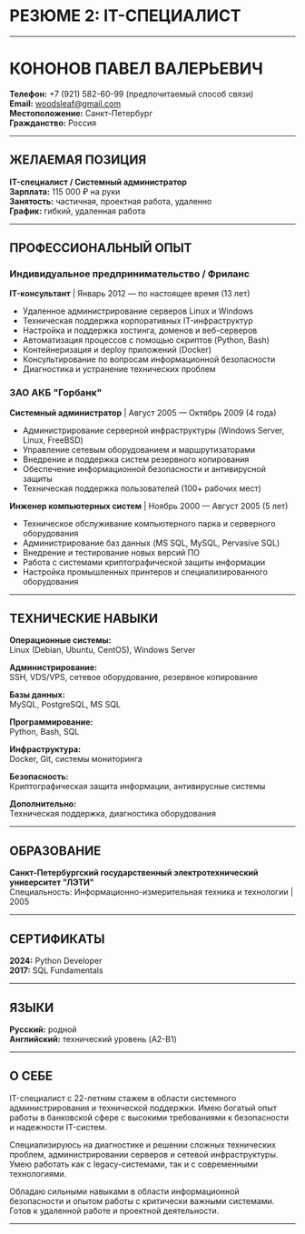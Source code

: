 # РЕЗЮМЕ 2: IT-СПЕЦИАЛИСТ

---

# КОНОНОВ ПАВЕЛ ВАЛЕРЬЕВИЧ

**Телефон:** +7 (921) 582-60-99 (предпочитаемый способ связи)  
**Email:** woodsleaf@gmail.com  
**Местоположение:** Санкт-Петербург  
**Гражданство:** Россия

---

## ЖЕЛАЕМАЯ ПОЗИЦИЯ

**IT-специалист / Системный администратор**  
**Зарплата:** 115 000 ₽ на руки  
**Занятость:** частичная, проектная работа, удаленно  
**График:** гибкий, удаленная работа

---

## ПРОФЕССИОНАЛЬНЫЙ ОПЫТ

### Индивидуальное предпринимательство / Фриланс
**IT-консультант** | Январь 2012 — по настоящее время (13 лет)

- Удаленное администрирование серверов Linux и Windows
- Техническая поддержка корпоративных IT-инфраструктур
- Настройка и поддержка хостинга, доменов и веб-серверов
- Автоматизация процессов с помощью скриптов (Python, Bash)
- Контейнеризация и deploy приложений (Docker)
- Консультирование по вопросам информационной безопасности
- Диагностика и устранение технических проблем

### ЗАО АКБ "Горбанк"
**Системный администратор** | Август 2005 — Октябрь 2009 (4 года)

- Администрирование серверной инфраструктуры (Windows Server, Linux, FreeBSD)
- Управление сетевым оборудованием и маршрутизаторами
- Внедрение и поддержка систем резервного копирования
- Обеспечение информационной безопасности и антивирусной защиты
- Техническая поддержка пользователей (100+ рабочих мест)

**Инженер компьютерных систем** | Ноябрь 2000 — Август 2005 (5 лет)

- Техническое обслуживание компьютерного парка и серверного оборудования
- Администрирование баз данных (MS SQL, MySQL, Pervasive SQL)
- Внедрение и тестирование новых версий ПО
- Работа с системами криптографической защиты информации
- Настройка промышленных принтеров и специализированного оборудования

---

## ТЕХНИЧЕСКИЕ НАВЫКИ

**Операционные системы:**  
Linux (Debian, Ubuntu, CentOS), Windows Server

**Администрирование:**  
SSH, VDS/VPS, сетевое оборудование, резервное копирование

**Базы данных:**  
MySQL, PostgreSQL, MS SQL

**Программирование:**  
Python, Bash, SQL

**Инфраструктура:**  
Docker, Git, системы мониторинга

**Безопасность:**  
Криптографическая защита информации, антивирусные системы

**Дополнительно:**  
Техническая поддержка, диагностика оборудования

---

## ОБРАЗОВАНИЕ

**Санкт-Петербургский государственный электротехнический университет "ЛЭТИ"**  
Специальность: Информационно-измерительная техника и технологии | 2005

---

## СЕРТИФИКАТЫ

**2024:** Python Developer  
**2017:** SQL Fundamentals

---

## ЯЗЫКИ

**Русский:** родной  
**Английский:** технический уровень (A2-B1)

---

## О СЕБЕ

IT-специалист с 22-летним стажем в области системного администрирования и технической поддержки. Имею богатый опыт работы в банковской сфере с высокими требованиями к безопасности и надежности IT-систем.

Специализируюсь на диагностике и решении сложных технических проблем, администрировании серверов и сетевой инфраструктуры. Умею работать как с legacy-системами, так и с современными технологиями.

Обладаю сильными навыками в области информационной безопасности и опытом работы с критически важными системами. Готов к удаленной работе и проектной деятельности.

---
